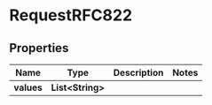 

# RequestRFC822


## Properties

| Name | Type | Description | Notes |
|------------ | ------------- | ------------- | -------------|
|**values** | **List&lt;String&gt;** |  |  |




